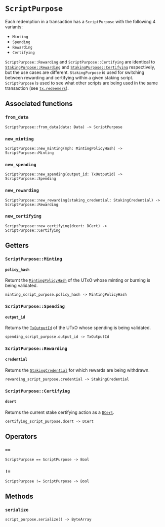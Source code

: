 # `ScriptPurpose`

Each redemption in a transaction has a `ScriptPurpose` with the following 4 variants:
  * `Minting`
  * `Spending`
  * `Rewarding`
  * `Certifying`

`ScriptPurpose::Rewarding` and `ScriptPurpose::Certifying` are identical to [`StakingPurpose::Rewarding`](./stakingpurpose.md) and [`StakingPurpose::Certifying`](./stakingpurpose.md) respectively, but the use cases are different. `StakingPurpose` is used for switching between rewarding and certifying within a given staking script. `ScriptPurpose` is used to see what other scripts are being used in the same transaction (see [`tx.redeemers`](./tx.md#redeemers)).

## Associated functions

### `from_data`

```helios
ScriptPurpose::from_data(data: Data) -> ScriptPurpose
```

### `new_minting`

```helios
ScriptPurpose::new_minting(mph: MintingPolicyHash) -> ScriptPurpose::Minting
```

### `new_spending`

```helios
ScriptPurpose::new_spending(output_id: TxOutputId) -> ScriptPurpose::Spending
```

### `new_rewarding`

```helios
ScriptPurpose::new_rewarding(staking_credential: StakingCredential) -> ScriptPurpose::Rewarding
```

### `new_certifying`

```helios
ScriptPurpose::new_certifying(dcert: DCert) -> ScriptPurpose::Certifying
```

## Getters

### `ScriptPurpose::Minting`

#### `policy_hash`

Returnt the [`MintingPolicyHash`](./mintingpolicyhash.md) of the UTxO whose minting or burning is being validated.

```helios
minting_script_purpose.policy_hash -> MintingPolicyHash
```

### `ScriptPurpose::Spending`

#### `output_id`

Returns the [`TxOutputId`](./txoutputid.md) of the UTxO whose spending is being validated.

```helios
spending_script_purpose.output_id -> TxOutputId
```

### `ScriptPurpose::Rewarding`

#### `credential`

Returns the [`StakingCredential`](./stakingcredential.md) for which rewards are being withdrawn.

```helios
rewarding_script_purpose.credential -> StakingCredential
```

### `ScriptPurpose::Certifying`

#### `dcert`

Returns the current stake certifying action as a [`DCert`](./dcert.md).

```helios
certifying_script_purpose.dcert -> DCert
```

## Operators

### `==`

```helios
ScriptPurpose == ScriptPurpose -> Bool
```

### `!=`

```helios
ScriptPurpose != ScriptPurpose -> Bool
```

## Methods

### `serialize`

```helios
script_purpose.serialize() -> ByteArray
```